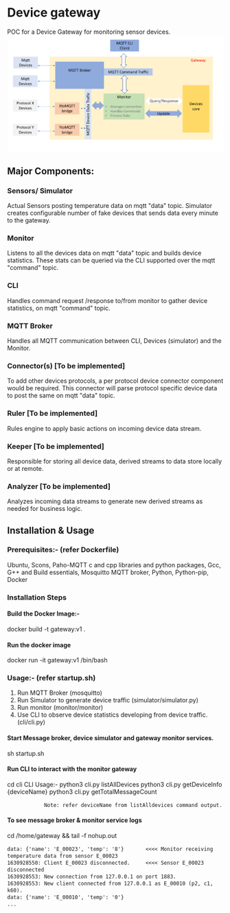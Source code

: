 # Device gateway

POC for a Device Gateway for monitoring sensor devices.
![alt text](https://github.com/vmanish/gateway/blob/main/gateway.png?raw=true)
## Major Components:
### Sensors/ Simulator
Actual Sensors posting temperature data on mqtt "data" topic.
Simulator creates configurable number of fake devices that sends data every minute to the gateway.
### Monitor 
Listens to all the devices data on mqtt "data" topic and builds device statistics. These stats can be queried via the CLI supported over the mqtt "command" topic.
### CLI 
Handles command request /response to/from monitor to gather device statistics, on mqtt "command" topic.
### MQTT Broker 
Handles all MQTT communication  between CLI, Devices (simulator) and the Monitor.
### Connector(s) [To be implemented]
To add other devices protocols, a per protocol device connector component would be required. This connector will parse protocol specific device data to post the same on mqtt "data" topic.

### Ruler [To be implemented]
Rules engine to apply basic actions on incoming device data stream.

### Keeper [To be implemented]
Responsible for storing all device data, derived streams to data store locally or at remote.

### Analyzer [To be implemented]
Analyzes incoming data streams to  generate new derived streams as needed for business logic.


## Installation & Usage

### Prerequisites:- (refer Dockerfile)
Ubuntu,
Scons,
Paho-MQTT c and cpp libraries and python packages,
Gcc, G++ and Build essentials,
Mosquitto MQTT broker,
Python, Python-pip,
Docker

### Installation Steps 
#### Build the Docker Image:-
docker build -t gateway:v1 .

#### Run the docker image
docker run  -it gateway:v1  /bin/bash
### Usage:- (refer startup.sh)
1. Run MQTT Broker (mosquitto)
2. Run Simulator to generate device traffic (simulator/simulator.py)
3. Run monitor (monitor/monitor)
4. Use CLI to observe device statistics developing from device traffic. (cli/cli.py)
#### Start Message broker, device simulator and  gateway monitor services.
sh startup.sh

#### Run CLI to interact with the monitor gateway
cd cli
CLI Usage:-
                python3 cli.py listAllDevices
                python3 cli.py getDeviceInfo {deviceName}
                python3 cli.py getTotalMessageCount 

                Note: refer deviceName from listAlldevices command output.

#### To see message broker & monitor service logs 
cd /home/gateway && tail -f nohup.out

```
data: {'name': 'E_00023', 'temp': '8'}       <<<< Monitor receiving temperature data from sensor E_00023
1630928550: Client E_00023 disconnected.     <<<< Sensor E_00023 disconnected
1630928553: New connection from 127.0.0.1 on port 1883.
1630928553: New client connected from 127.0.0.1 as E_00010 (p2, c1, k60).   
data: {'name': 'E_00010', 'temp': '0'}        
...
```
